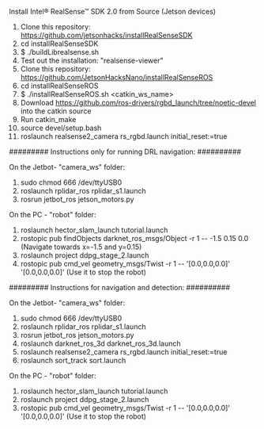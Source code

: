 Install Intel® RealSense™ SDK 2.0 from Source (Jetson devices)

1. Clone this repository: https://github.com/jetsonhacks/installRealSenseSDK
2. cd installRealSenseSDK
3. $ ./buildLibrealsense.sh
4. Test out the installation: "realsense-viewer"
5. Clone this repository: https://github.com/JetsonHacksNano/installRealSenseROS
6. cd installRealSenseROS
7. $ ./installRealSenseROS.sh <catkin_ws_name>
8. Download https://github.com/ros-drivers/rgbd_launch/tree/noetic-devel into the catkin source
9. Run catkin_make
10. source devel/setup.bash
11. roslaunch realsense2_camera rs_rgbd.launch initial_reset:=true

######### Instructions only for running DRL navigation: ##########

On the Jetbot- "camera_ws" folder:
1. sudo chmod 666 /dev/ttyUSB0
2. roslaunch rplidar_ros rplidar_s1.launch
3. rosrun jetbot_ros jetson_motors.py

On the PC - "robot" folder:
1. roslaunch hector_slam_launch tutorial.launch
2. rostopic pub findObjects darknet_ros_msgs/Object -r 1 -- -1.5 0.15 0.0 (Navigate towards x=-1.5 and y=0.15)
3. roslaunch project ddpg_stage_2.launch
4. rostopic pub cmd_vel geometry_msgs/Twist -r 1 -- '[0.0,0.0,0.0]' '[0.0,0.0,0.0]' (Use it to stop the robot)

######### Instructions for navigation and detection: ##########

On the Jetbot- "camera_ws" folder:
1. sudo chmod 666 /dev/ttyUSB0
2. roslaunch rplidar_ros rplidar_s1.launch
3. rosrun jetbot_ros jetson_motors.py
4. roslaunch darknet_ros_3d darknet_ros_3d.launch
5. roslaunch realsense2_camera rs_rgbd.launch initial_reset:=true
6. roslaunch sort_track sort.launch

On the PC - "robot" folder:

1. roslaunch hector_slam_launch tutorial.launch
2. roslaunch project ddpg_stage_2.launch
3. rostopic pub cmd_vel geometry_msgs/Twist -r 1 -- '[0.0,0.0,0.0]' '[0.0,0.0,0.0]' (Use it to stop the robot)
